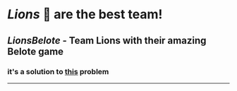 # ***Lions*** :lion: are the best team!

## ***LionsBelote*** - Team Lions with their amazing Belote game

### it's a solution to [this](https://github.com/HackBulgaria/Programming-101-Python-2020-Spring/tree/master/week04/02.BeloteDeclarations) problem

---


